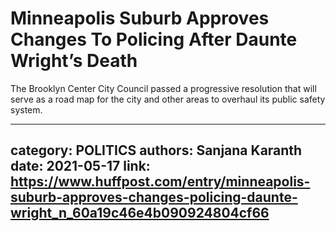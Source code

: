 # Minneapolis Suburb Approves Changes To Policing After Daunte Wright’s Death

The Brooklyn Center City Council passed a progressive resolution that will serve as a road map for the city and other areas to overhaul its public safety system.

---
category: POLITICS
authors: Sanjana Karanth
date: 2021-05-17
link: https://www.huffpost.com/entry/minneapolis-suburb-approves-changes-policing-daunte-wright_n_60a19c46e4b090924804cf66
---
